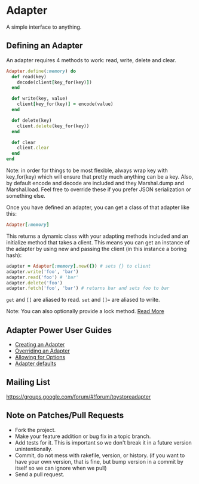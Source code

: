 # Adapter

A simple interface to anything.

## Defining an Adapter

An adapter requires 4 methods to work: read, write, delete and clear.

```ruby
Adapter.define(:memory) do
  def read(key)
    decode(client[key_for(key)])
  end

  def write(key, value)
    client[key_for(key)] = encode(value)
  end

  def delete(key)
    client.delete(key_for(key))
  end

  def clear
    client.clear
  end
end
```

Note: in order for things to be most flexible, always wrap key with key_for(key) which will ensure that pretty much anything can be a key. Also, by default encode and decode are included and they Marshal.dump and Marshal.load. Feel free to override these if you prefer JSON serialization or something else.

Once you have defined an adapter, you can get a class of that adapter like this:

```ruby
Adapter[:memory]
```

This returns a dynamic class with your adapting methods included and an initialize method that takes a client. This means you can get an instance of the adapter by using new and passing the client (in this instance a boring hash):

```ruby
adapter = Adapter[:memory].new({}) # sets {} to client
adapter.write('foo', 'bar')
adapter.read('foo') # 'bar'
adapter.delete('foo')
adapter.fetch('foo', 'bar') # returns bar and sets foo to bar
```

`get` and `[]` are aliased to read. `set` and `[]=` are aliased to write.

Note: You can also optionally provide a lock method. [Read More](https://github.com/jnunemaker/adapter/wiki/Locking)

## Adapter Power User Guides

* [Creating an Adapter](https://github.com/jnunemaker/adapter/wiki/Creating-an-Adapter)
* [Overriding an Adapter](https://github.com/jnunemaker/adapter/wiki/Overriding-an-Adapter)
* [Allowing for Options](https://github.com/jnunemaker/adapter/wiki/Allowing-for-Options)
* [Adapter defaults](https://github.com/jnunemaker/adapter/wiki/Adapter-defaults)

## Mailing List

https://groups.google.com/forum/#!forum/toystoreadapter

## Note on Patches/Pull Requests

* Fork the project.
* Make your feature addition or bug fix in a topic branch.
* Add tests for it. This is important so we don't break it in a future version unintentionally.
* Commit, do not mess with rakefile, version, or history. (if you want to have your own version, that is fine, but bump version in a commit by itself so we can ignore when we pull)
* Send a pull request.
